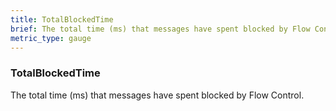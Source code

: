 ```yaml
---
title: TotalBlockedTime
brief: The total time (ms) that messages have spent blocked by Flow Control
metric_type: gauge
---
```

### TotalBlockedTime

The total time (ms) that messages have spent blocked by Flow Control.
